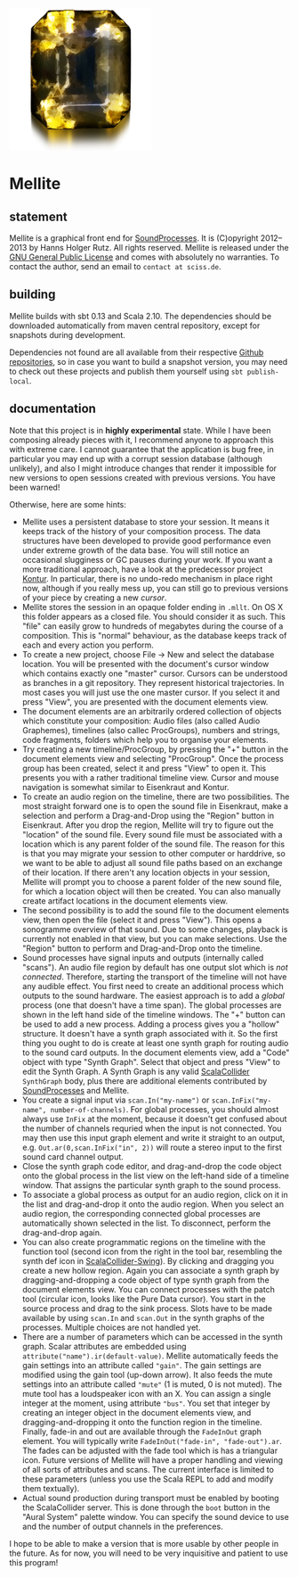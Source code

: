 ![icon](icons/application.png)

# Mellite

## statement

Mellite is a graphical front end for [SoundProcesses](http://github.com/Sciss/SoundProcesses). It is (C)opyright 2012&ndash;2013 by Hanns Holger Rutz. All rights reserved. Mellite is released under the [GNU General Public License](http://github.com/Sciss/Mellite/blob/master/licenses/Mellite-License.txt) and comes with absolutely no warranties. To contact the author, send an email to `contact at sciss.de`.

## building

Mellite builds with sbt 0.13 and Scala 2.10. The dependencies should be downloaded automatically from maven central repository, except for snapshots during development.

Dependencies not found are all available from their respective [Github repositories](https://github.com/Sciss?tab=repositories), so in case you want to build a snapshot version, you may need to check out these projects and publish them yourself using `sbt publish-local`.

## documentation

Note that this project is in __highly experimental__ state. While I have been composing already pieces with it, I recommend anyone to approach this with extreme care. I cannot guarantee that the application is bug free, in particular you may end up with a corrupt session database (although unlikely), and also I might introduce changes that render it impossible for new versions to open sessions created with previous versions. You have been warned!

Otherwise, here are some hints:

- Mellite uses a persistent database to store your session. It means it keeps track of the history of your composition process. The data structures have been developed to provide good performance even under extreme growth of the data base. You will still notice an occasional slugginess or GC pauses during your work. If you want a more traditional approach, have a look at the predecessor project [Kontur](http://github.com/Sciss/Kontur). In particular, there is no undo-redo mechanism in place right now, although if you really mess up, you can still go to previous versions of your piece by creating a new _cursor_.
- Mellite stores the session in an opaque folder ending in `.mllt`. On OS X this folder appears as a closed file. You should consider it as such. This "file" can easily grow to hundreds of megabytes during the course of a composition. This is "normal" behaviour, as the database keeps track of each and every action you perform.
- To create a new project, choose File -> New and select the database location. You will be presented with the document's cursor window which contains exactly one "master" cursor. Cursors can be understood as branches in a git repository. They represent historical trajectories. In most cases you will just use the one master cursor. If you select it and press "View", you are presented with the document elements view.
- The document elements are an arbitrarily ordered collection of objects which constitute your composition: Audio files (also called Audio Graphemes), timelines (also callec ProcGroups), numbers and strings, code fragments, folders which help you to organise your elements.
- Try creating a new timeline/ProcGroup, by pressing the "+" button in the document elements view and selecting "ProcGroup". Once the process group has been created, select it and press "View" to open it. This presents you with a rather traditional timeline view. Cursor and mouse navigation is somewhat similar to Eisenkraut and Kontur.
- To create an audio region on the timeline, there are two possibilities. The most straight forward one is to open the sound file in Eisenkraut, make a selection and perform a Drag-and-Drop using the "Region" button in Eisenkraut. After you drop the region, Mellite will try to figure out the "location" of the sound file. Every sound file must be associated with a location which is any parent folder of the sound file. The reason for this is that you may migrate your session to other computer or harddrive, so we want to be able to adjust all sound file paths based on an exchange of their location. If there aren't any location objects in your session, Mellite will prompt you to choose a parent folder of the new sound file, for which a location object will then be created. You can also manually create artifact locations in the document elements view.
- The second possibility is to add the sound file to the document elements view, then open the file (select it and press "View"). This opens a sonogramme overview of that sound. Due to some changes, playback is currently not enabled in that view, but you can make selections. Use the "Region" button to perform and Drag-and-Drop onto the timeline.
- Sound processes have signal inputs and outputs (internally called "scans"). An audio file region by default has one output slot which is _not connected_. Therefore, starting the transport of the timeline will not have any audible effect. You first need to create an additional process which outputs to the sound hardware. The easiest approach is to add a _global_ process (one that doesn't have a time span). The global processes are shown in the left hand side of the timeline windows. The "+" button can be used to add a new process. Adding a process gives you a "hollow" structure. It doesn't have a synth graph associated with it. So the first thing you ought to do is create at least one synth graph for routing audio to the sound card outputs. In the document elements view, add a "Code" object with type "Synth Graph". Select that object and press "View" to edit the Synth Graph. A Synth Graph is any valid [ScalaCollider](http://github.com/Sciss/ScalaCollider) `SynthGraph` body, plus there are additional elements contributed by [SoundProcesses](http://github.com/Sciss/SoundProcesses) and Mellite.
- You create a signal input via `scan.In("my-name")` or `scan.InFix("my-name", number-of-channels)`. For global processes, you should almost always use `InFix` at the moment, because it doesn't get confused about the number of channels requried when the input is not connected. You may then use this input graph element and write it straight to an output, e.g. `Out.ar(0,scan.InFix("in", 2))` will route a stereo input to the first sound card channel output.
- Close the synth graph code editor, and drag-and-drop the code object onto the global process in the list view on the left-hand side of a timeline window. That assigns the particular synth graph to the sound process.
- To associate a global process as output for an audio region, click on it in the list and drag-and-drop it onto the audio region. When you select an audio region, the corresponding connected global processes are automatically shown selected in the list. To disconnect, perform the drag-and-drop again.
- You can also create programmatic regions on the timeline with the function tool (second icon from the right in the tool bar, resembling the synth def icon in [ScalaCollider-Swing](http://github.com/Sciss/ScalaColliderSwing)). By clicking and dragging you create a new hollow region. Again you can associate a synth graph by dragging-and-dropping a code object of type synth graph from the document elements view. You can connect processes with the patch tool (circular icon, looks like the Pure Data cursor). You start in the source process and drag to the sink process. Slots have to be made available by using `scan.In` and `scan.Out` in the synth graphs of the processes. Multiple choices are not handled yet.
- There are a number of parameters which can be accessed in the synth graph. Scalar attributes are embedded using `attribute("name").ir(default-value)`. Mellite automatically feeds the gain settings into an attribute called `"gain"`. The gain settings are modified using the gain tool (up-down arrow). It also feeds the mute settings into an attribute called `"mute"` (1 is muted, 0 is not muted). The mute tool has a loudspeaker icon with an X. You can assign a single integer at the moment, using attribute `"bus"`. You set that integer by creating an integer object in the document elements view, and dragging-and-dropping it onto the function region in the timeline. Finally, fade-in and out are available through the `FadeInOut` graph element. You will typically write `FadeInOut("fade-in", "fade-out").ar`. The fades can be adjusted with the fade tool which is has a triangular icon. Future versions of Mellite will have a proper handling and viewing of all sorts of attributes and scans. The current interface is limited to these parameters (unless you use the Scala REPL to add and modify them textually).
- Actual sound production during transport must be enabled by booting the ScalaCollider server. This is done through the `boot` button in the "Aural System" palette window. You can specify the sound device to use and the number of output channels in the preferences.

I hope to be able to make a version that is more usable by other people in the future. As for now, you will need to be very inquisitive and patient to use this program!